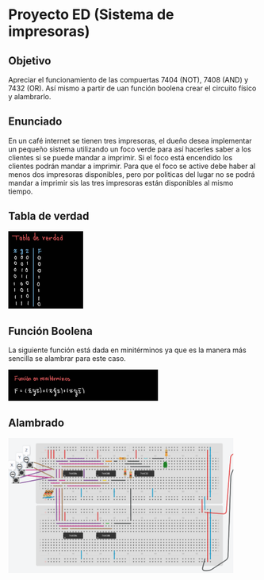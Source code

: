 # Proyecto ED (Sistema de impresoras)

## Objetivo
Apreciar el funcionamiento de las compuertas 7404 (NOT), 7408 (AND) y 7432 (OR).
Así mismo a partir de uan función boolena crear el circuito físico y alambrarlo.

## Enunciado
En un café internet se tienen tres impresoras, el dueño desea implementar un pequeño sistema utilizando un foco verde para así hacerles saber a los clientes si se puede mandar a imprimir. Si el foco está encendido los clientes podrán mandar a imprimir.
Para que el foco se active debe haber al menos dos impresoras disponibles, pero por politicas del lugar no se podrá mandar a imprimir sis las tres impresoras están disponibles al mismo tiempo.

## Tabla de verdad
<img src="img/tablaDeVerdad.jpg" alt="Conexión de led" width="30%"> 

## Función Boolena
<p>La siguiente función está dada en minitérminos ya que es la manera más sencilla se alambrar para este caso.</p>
<img src="img/funcion.jpg" alt="Conexión de led" width="60%"> 

## Alambrado

<img src="img/alamabrado_proyecto.png" alt="Conexión de led" width="90%"> 
